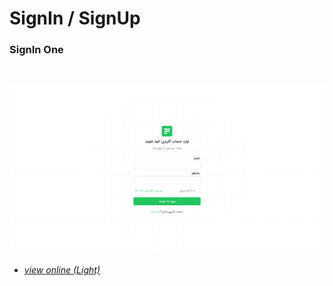 # SignIn / SignUp

### SignIn One

<br>

![SignIn One Light Theme](../../assets/images/signin-one.png)

- *[view online (Light)](https://peymanath.github.io/flex-ui/components/signin-signup/signin-one.html)*